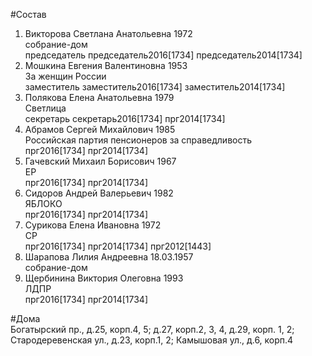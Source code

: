 #Состав  
1. Викторова Светлана Анатольевна 1972  
    собрание-дом  
    председатель председатель2016[1734] председатель2014[1734]  
2. Мошкина Евгения Валентиновна 1953  
    За женщин России  
    заместитель заместитель2016[1734] заместитель2014[1734]  
3. Полякова Елена Анатольевна 1979  
    Светлица  
    секретарь секретарь2016[1734] прг2014[1734]  
4. Абрамов Сергей Михайлович 1985  
    Российская партия пенсионеров за справедливость  
    прг2016[1734] прг2014[1734]  
5. Гачевский Михаил Борисович 1967  
    ЕР  
    прг2016[1734] прг2014[1734]  
6. Сидоров Андрей Валерьевич 1982  
    ЯБЛОКО  
    прг2016[1734] прг2014[1734]  
7. Сурикова Елена Ивановна 1972  
    СР  
    прг2016[1734] прг2014[1734] прг2012[1443]  
8. Шарапова Лилия Андреевна 18.03.1957  
    собрание-дом  
9. Щербинина Виктория Олеговна 1993  
    ЛДПР  
    прг2016[1734] прг2014[1734]  
  
#Дома  
Богатырский пр., д.25,  корп.4, 5; д.27, корп.2, 3, 4, д.29, корп. 1, 2; Стародеревенская ул., д.23, корп.1, 2;  Камышовая ул., д.6, корп.4  
  

